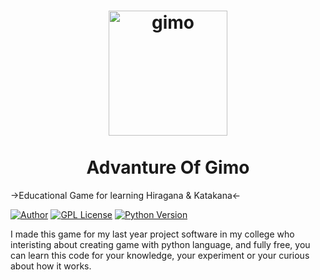 <h1 align="center">
  <a href="https://github.com/Rifqi31/AdvantureOfGimo" title="Advanture of Gimo">
    <img alt="gimo" src="https://github.com/Rifqi31/AdvantureOfGimo/blob/master/spritesheet/gimo.png" width="190px" height="200px" />
  </a>
  <br /><br />
  Advanture Of Gimo</h1>

->Educational Game for learning Hiragana &amp; Katakana<-


[![Author](https://img.shields.io/badge/Author-Rifqi%20Muttaqin-orange.svg)](https://github.com/Rifqi31)
[![GPL License](https://img.shields.io/badge/License-GPL--3.0-blue.svg)](https://www.gnu.org/licenses/)
[![Python Version](https://img.shields.io/badge/Python-3.6.5-green.svg)](https://www.python.org/downloads/)

I made this game for my last year project software in my college who interisting about creating game with python language, and fully free, you can learn this code for your knowledge, your experiment or your curious about how it works.
